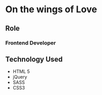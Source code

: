 # On the wings of Love

## Role

### Frontend Developer

## Technology Used

  - HTML 5
  - jQuery
  - SASS
  - CSS3
